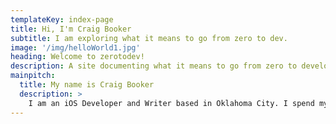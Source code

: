 ```yaml
---
templateKey: index-page
title: Hi, I'm Craig Booker
subtitle: I am exploring what it means to go from zero to dev.
image: '/img/helloWorld1.jpg'
heading: Welcome to zerotodev!
description: A site documenting what it means to go from zero to developer.
mainpitch:
  title: My name is Craig Booker
  description: >
    I am an iOS Developer and Writer based in Oklahoma City. I spend my time trying to make great products and write about topics which interest me. I spent 4.5 years of my early career working as a web developer before we refered to html, css, javascript as web development. I spent 3.5 years working for Apple retail. A love for Apps turned me towards making them and writing about the process. I have spent several years trying to make an impact through creating great software.
---
```

